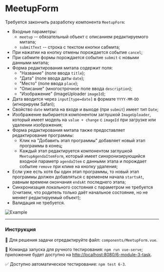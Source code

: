 # MeetupForm

Требуется закончить разработку компонента `MeetupForm`:
- Входные параметры:
    - `meetup` -- обязательный объект с описанием редактируемого митапа;
    - `submitText` -- строка с текстом кнопки сабмита;
- При нажатии на кнопку отмены порождается событие `cancel`;
- При сабмите формы порождается событие `submit` с новыми данными митапа;
- Форма редактирования митапа содержит поля:
    - "Название" (поле ввода `title`);
    - "Дата" (поле ввода даты `date`);
    - "Место" (поле ввода `place`);
    - "Описание" (многострочное поле ввода `description`);
    - "Изображение" (ImageUploader `imageId`);
- Дата вводится через `input[type=date]` в формате `YYYY-MM-DD` (игнорируем Safari);
- Свойство `date` митапа на входе и выходе (при `submit`) имеет тип `Date`;
- Изображение выбирается компонентом заглушкой `ImageUploader`, который имеет модель на `value + change` с `imageId` при загрузке или удалении изображения;
- Форма редактирования митапа также предоставляет редактирование программы:
    - Клик на "Добавить этап программы" добавляет новый этап программы в конец;
    - Каждый этап редактируется компонентом заглушкой `MeetupAgendaItemForm`, который имеет синхронизирующийся входной параметр `agendaItem` с данными этапа и порождает событие `remove` при клике на кнопку удаления; 
- Если уже есть хотя бы один этап программы, то новый этап программы должен добавляться с временем начала `startsAt`, равным времени окончания `endsAt` последнего этапа; 
- Синхронизация локального состояния с параметром не требуется (считаем, что родитель только даёт начальное состояние, но не меняет редактируемый объект);
- Валидация не требуется.

<img src="https://i.imgur.com/RtzPDQy.gif" alt="Example" />

---

### Инструкция

📝 Для решения задачи отредактируйте файл: `components/MeetupForm.vue`.

🚀 Команда запуска для ручного тестирования: `npm run vue-serve`;<br>
приложение будет доступно на [http://localhost:8080/6-module-3-task](http://localhost:8080/6-module-3-task).

✅ Доступно автоматическое тестирование: `npm test 6-3`.
